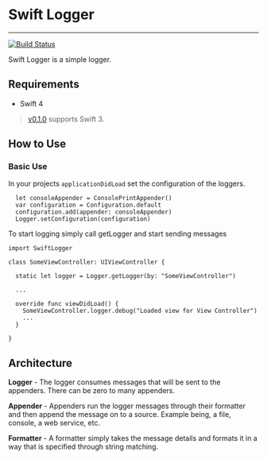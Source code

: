 # Swift Logger

---

[![Build Status](https://travis-ci.org/spookyd/swift-logger.svg?branch=master)](https://travis-ci.org/spookyd/swift-logger)

Swift Logger is a simple logger.

## Requirements

  - Swift 4

> [v0.1.0](https://github.com/spookyd/swift-logger/releases/tag/v0.1.0) supports Swift 3.

## How to Use

### Basic Use

In your projects `applicationDidLoad` set the configuration of the loggers.

```
  let consoleAppender = ConsolePrintAppender()
  var configuration = Configuration.default
  configuration.add(appender: consoleAppender)
  Logger.setConfiguration(configuration)
```

To start logging simply call getLogger and start sending messages

```
import SwiftLogger

class SomeViewController: UIViewController {

  static let logger = Logger.getLogger(by: "SomeViewController")

  ...

  override func viewDidLoad() {
    SomeViewController.logger.debug("Loaded view for View Controller")
    ...
  }

}
```

## Architecture

**Logger** - The logger consumes messages that will be sent to the appenders.
There can be zero to many appenders.

**Appender** - Appenders run the logger messages through their formatter and
then append the message on to a source. Example being, a file, console, a
web service, etc.

**Formatter** - A formatter simply takes the message details and formats it in
a way that is specified through string matching.
